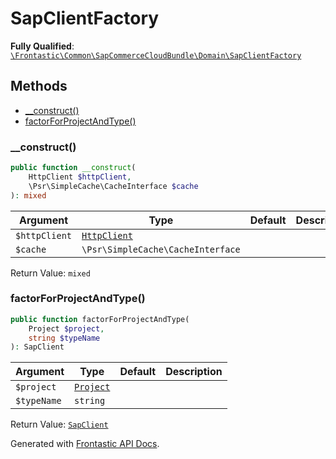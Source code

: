 #  SapClientFactory

**Fully Qualified**: [`\Frontastic\Common\SapCommerceCloudBundle\Domain\SapClientFactory`](../../../../src/php/SapCommerceCloudBundle/Domain/SapClientFactory.php)

## Methods

* [__construct()](#__construct)
* [factorForProjectAndType()](#factorforprojectandtype)

### __construct()

```php
public function __construct(
    HttpClient $httpClient,
    \Psr\SimpleCache\CacheInterface $cache
): mixed
```

Argument|Type|Default|Description
--------|----|-------|-----------
`$httpClient`|[`HttpClient`](../../HttpClient.md)||
`$cache`|`\Psr\SimpleCache\CacheInterface`||

Return Value: `mixed`

### factorForProjectAndType()

```php
public function factorForProjectAndType(
    Project $project,
    string $typeName
): SapClient
```

Argument|Type|Default|Description
--------|----|-------|-----------
`$project`|[`Project`](../../ReplicatorBundle/Domain/Project.md)||
`$typeName`|`string`||

Return Value: [`SapClient`](SapClient.md)

Generated with [Frontastic API Docs](https://github.com/FrontasticGmbH/apidocs).
